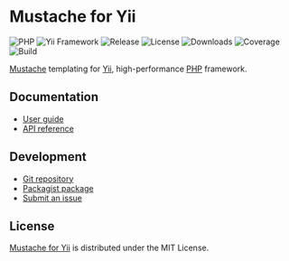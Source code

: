 # Mustache for Yii
![PHP](https://img.shields.io/badge/php-%3E%3D7.2-brightgreen.svg) ![Yii Framework](https://img.shields.io/badge/yii-%3E%3D2.0-brightgreen.svg) ![Release](https://img.shields.io/packagist/v/cedx/yii2-mustache.svg) ![License](https://img.shields.io/packagist/l/cedx/yii2-mustache.svg) ![Downloads](https://img.shields.io/packagist/dt/cedx/yii2-mustache.svg) ![Coverage](https://coveralls.io/repos/github/cedx/yii2-mustache/badge.svg) ![Build](https://travis-ci.com/cedx/yii2-mustache.svg)

[Mustache](https://mustache.github.io) templating for [Yii](https://www.yiiframework.com), high-performance [PHP](https://secure.php.net) framework.

## Documentation
- [User guide](https://dev.belin.io/yii2-mustache)
- [API reference](https://dev.belin.io/yii2-mustache/api)

## Development
- [Git repository](https://git.belin.io/cedx/yii2-mustache)
- [Packagist package](https://packagist.org/packages/cedx/yii2-mustache)
- [Submit an issue](https://github.com/cedx/yii2-mustache/issues)

## License
[Mustache for Yii](https://dev.belin.io/yii2-mustache) is distributed under the MIT License.
